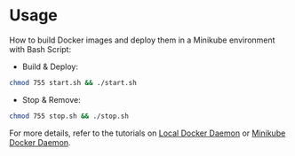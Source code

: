 # Usage

How to build Docker images and deploy them in a Minikube environment with Bash Script:

* Build & Deploy: 
```bash
chmod 755 start.sh && ./start.sh
```

* Stop & Remove:
```bash
chmod 755 stop.sh && ./stop.sh
```

For more details, refer to the tutorials on [Local Docker Daemon](https://github.com/LamSut/Play-with-Containers/blob/main/2.node/tutorial-local.md) or [Minikube Docker Daemon](https://github.com/LamSut/Play-with-Containers/blob/main/2.node/tutorial-minikube.md).
